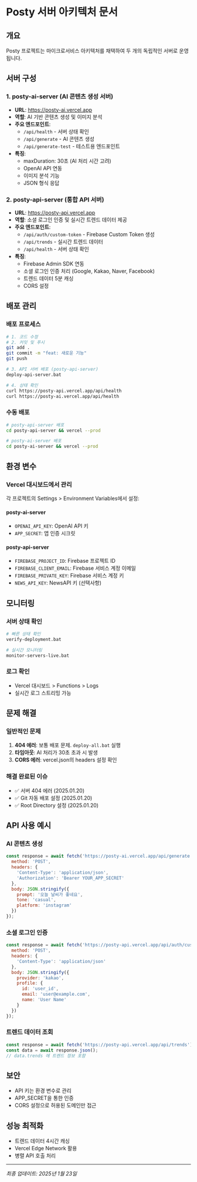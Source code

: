 # Posty 서버 아키텍처 문서

## 개요
Posty 프로젝트는 마이크로서비스 아키텍처를 채택하여 두 개의 독립적인 서버로 운영됩니다.

## 서버 구성

### 1. posty-ai-server (AI 콘텐츠 생성 서버)
- **URL**: https://posty-ai.vercel.app
- **역할**: AI 기반 콘텐츠 생성 및 이미지 분석
- **주요 엔드포인트**:
  - `/api/health` - 서버 상태 확인
  - `/api/generate` - AI 콘텐츠 생성
  - `/api/generate-test` - 테스트용 엔드포인트
- **특징**:
  - maxDuration: 30초 (AI 처리 시간 고려)
  - OpenAI API 연동
  - 이미지 분석 기능
  - JSON 형식 응답

### 2. posty-api-server (통합 API 서버)
- **URL**: https://posty-api.vercel.app
- **역할**: 소셜 로그인 인증 및 실시간 트렌드 데이터 제공
- **주요 엔드포인트**:
  - `/api/auth/custom-token` - Firebase Custom Token 생성
  - `/api/trends` - 실시간 트렌드 데이터
  - `/api/health` - 서버 상태 확인
- **특징**:
  - Firebase Admin SDK 연동
  - 소셜 로그인 인증 처리 (Google, Kakao, Naver, Facebook)
  - 트렌드 데이터 5분 캐싱
  - CORS 설정

## 배포 관리

### 배포 프로세스
```bash
# 1. 코드 수정
# 2. 커밋 및 푸시
git add .
git commit -m "feat: 새로운 기능"
git push

# 3. API 서버 배포 (posty-api-server)
deploy-api-server.bat

# 4. 상태 확인
curl https://posty-api.vercel.app/api/health
curl https://posty-ai.vercel.app/api/health
```

### 수동 배포
```bash
# posty-api-server 배포
cd posty-api-server && vercel --prod

# posty-ai-server 배포
cd posty-ai-server && vercel --prod
```

## 환경 변수

### Vercel 대시보드에서 관리
각 프로젝트의 Settings > Environment Variables에서 설정:

#### posty-ai-server
- `OPENAI_API_KEY`: OpenAI API 키
- `APP_SECRET`: 앱 인증 시크릿

#### posty-api-server
- `FIREBASE_PROJECT_ID`: Firebase 프로젝트 ID
- `FIREBASE_CLIENT_EMAIL`: Firebase 서비스 계정 이메일
- `FIREBASE_PRIVATE_KEY`: Firebase 서비스 계정 키
- `NEWS_API_KEY`: NewsAPI 키 (선택사항)

## 모니터링

### 서버 상태 확인
```bash
# 빠른 상태 확인
verify-deployment.bat

# 실시간 모니터링
monitor-servers-live.bat
```

### 로그 확인
- Vercel 대시보드 > Functions > Logs
- 실시간 로그 스트리밍 가능

## 문제 해결

### 일반적인 문제
1. **404 에러**: 보통 배포 문제. `deploy-all.bat` 실행
2. **타임아웃**: AI 처리가 30초 초과 시 발생
3. **CORS 에러**: vercel.json의 headers 설정 확인

### 해결 완료된 이슈
- ✅ 서버 404 에러 (2025.01.20)
- ✅ Git 자동 배포 설정 (2025.01.20)
- ✅ Root Directory 설정 (2025.01.20)

## API 사용 예시

### AI 콘텐츠 생성
```javascript
const response = await fetch('https://posty-ai.vercel.app/api/generate', {
  method: 'POST',
  headers: {
    'Content-Type': 'application/json',
    'Authorization': 'Bearer YOUR_APP_SECRET'
  },
  body: JSON.stringify({
    prompt: '오늘 날씨가 좋네요',
    tone: 'casual',
    platform: 'instagram'
  })
});
```

### 소셜 로그인 인증
```javascript
const response = await fetch('https://posty-api.vercel.app/api/auth/custom-token', {
  method: 'POST',
  headers: {
    'Content-Type': 'application/json'
  },
  body: JSON.stringify({
    provider: 'kakao',
    profile: {
      id: 'user_id',
      email: 'user@example.com',
      name: 'User Name'
    }
  })
});
```

### 트렌드 데이터 조회
```javascript
const response = await fetch('https://posty-api.vercel.app/api/trends');
const data = await response.json();
// data.trends 에 트렌드 정보 포함
```

## 보안
- API 키는 환경 변수로 관리
- APP_SECRET을 통한 인증
- CORS 설정으로 허용된 도메인만 접근

## 성능 최적화
- 트렌드 데이터 4시간 캐싱
- Vercel Edge Network 활용
- 병렬 API 호출 처리

---
*최종 업데이트: 2025년 1월 23일*
